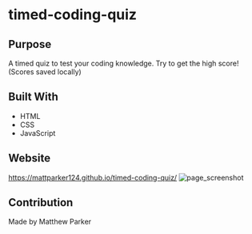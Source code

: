 # timed-coding-quiz

## Purpose
A timed quiz to test your coding knowledge. Try to get the high score! (Scores saved locally)

## Built With
* HTML
* CSS
* JavaScript

## Website
https://mattparker124.github.io/timed-coding-quiz/
![page_screenshot](/images/preview.png)

## Contribution
Made by Matthew Parker
